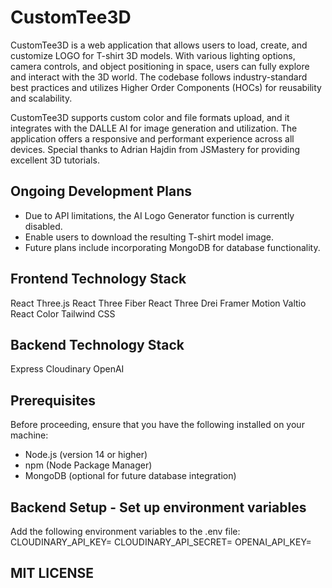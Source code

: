 # CustomTee3D

CustomTee3D is a web application that allows users to load, create, and customize LOGO for T-shirt 3D models. With various lighting options, camera controls, and object positioning in space, users can fully explore and interact with the 3D world. The codebase follows industry-standard best practices and utilizes Higher Order Components (HOCs) for reusability and scalability. 

CustomTee3D supports custom color and file formats upload, and it integrates with the DALLE AI for image generation and utilization. The application offers a responsive and performant experience across all devices. Special thanks to Adrian Hajdin from JSMastery for providing excellent 3D tutorials.

## Ongoing Development Plans
- Due to API limitations, the AI Logo Generator function is currently disabled.
- Enable users to download the resulting T-shirt model image.
- Future plans include incorporating MongoDB for database functionality.

## Frontend Technology Stack

React Three.js React Three Fiber React Three Drei Framer Motion Valtio React Color Tailwind CSS

## Backend Technology Stack
Express
Cloudinary
OpenAI

## Prerequisites
Before proceeding, ensure that you have the following installed on your machine:

- Node.js (version 14 or higher)
- npm (Node Package Manager)
- MongoDB (optional for future database integration)

## Backend Setup - Set up environment variables
Add the following environment variables to the .env file:
CLOUDINARY_API_KEY=<your-cloudinary-api-key>
CLOUDINARY_API_SECRET=<your-cloudinary-api-secret>
OPENAI_API_KEY=<your-openai-api-key>

## MIT LICENSE